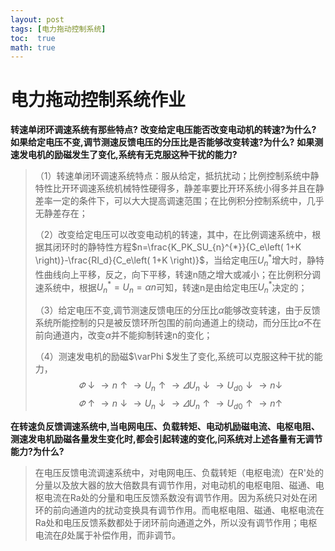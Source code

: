 ```yaml
---
layout: post
tags: [电力拖动控制系统]
toc:  true
math: true
---
```

# 电力拖动控制系统作业

**转速单闭环调速系统有那些特点?**
**改变给定电压能否改变电动机的转速?为什么?**
**如果给定电压不变,调节测速反馈电压的分压比是否能够改变转速?为什么?**
**如果测速发电机的励磁发生了变化,系统有无克服这种干扰的能力?**

> （1）转速单闭环调速系统特点：服从给定，抵抗扰动；比例控制系统中静特性比开环调速系统机械特性硬得多，静差率要比开环系统小得多并且在静差率一定的条件下，可以大大提高调速范围；在比例积分控制系统中，几乎无静差存在；
>
> （2）改变给定电压可以改变电动机的转速，其中，在比例调速系统中，根据其闭环时的静特性方程$n=\frac{K_PK_SU_{n}^{*}}{C_e\left( 1+K \right)}-\frac{RI_d}{C_e\left( 1+K \right)}$，当给定电压$U_{n}^{*}$增大时，静特性曲线向上平移，反之，向下平移，转速n随之增大或减小；在比例积分调速系统中，根据$U_{n}^{*}=U_n=\alpha n$可知，转速n是由给定电压$U_{n}^{*}$决定的；
>
> （3）给定电压不变,调节测速反馈电压的分压比$\alpha$能够改变转速，由于反馈系统所能控制的只是被反馈环所包围的前向通道上的绕动，而分压比$\alpha$不在前向通道内，改变$\alpha$并不能抑制转速n的变化；
>
> （4）测速发电机的励磁$\varPhi $发生了变化,系统可以克服这种干扰的能力，
> $$
> \varPhi \downarrow \rightarrow n\uparrow \rightarrow U_n\uparrow \rightarrow \varDelta U_n\downarrow \rightarrow U_{d0}\downarrow \rightarrow n\downarrow
> $$
> $$
> \varPhi \uparrow \rightarrow n\downarrow \rightarrow U_n\downarrow \rightarrow \varDelta U_n\uparrow \rightarrow U_{d0}\uparrow \rightarrow n\uparrow
> $$

**在转速负反馈调速系统中,当电网电压、负载转矩、电动机励磁电流、电枢电阻、测速发电机励磁各量发生变化时,都会引起转速的变化,问系统对上述各量有无调节能力?为什么?**

> 在电压反馈电流调速系统中，对电网电压、负载转矩（电枢电流）在R'处的分量以及放大器的放大倍数具有调节作用，对电动机的电枢电阻、磁通、电枢电流在Ra处的分量和电压反馈系数没有调节作用。因为系统只对处在闭环的前向通道内的扰动变换具有调节作用。而电枢电阻、磁通、电枢电流在Ra处和电压反馈系数都处于闭环前向通道之外，所以没有调节作用；电枢电流在$\beta$处属于补偿作用，而非调节。

